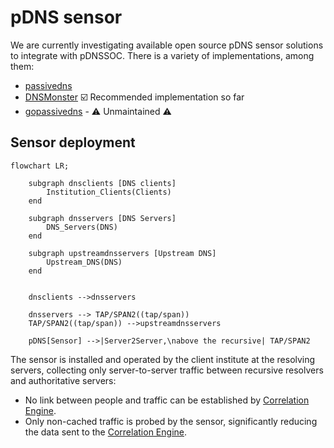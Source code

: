 # pDNS sensor

We are currently investigating available open source pDNS sensor solutions to integrate with pDNSSOC. There is a variety of implementations, among them:

* [passivedns](https://github.com/gamelinux/passivedns/)
* [DNSMonster](https://github.com/mosajjal/dnsmonster) :ballot_box_with_check: Recommended implementation so far
* [gopassivedns](https://github.com/Phillipmartin/gopassivedns) - :warning: Unmaintained :warning:

## Sensor deployment

```mermaid
flowchart LR;

    subgraph dnsclients [DNS clients]
        Institution_Clients(Clients)
    end

    subgraph dnsservers [DNS Servers]
        DNS_Servers(DNS)
    end

    subgraph upstreamdnsservers [Upstream DNS]
        Upstream_DNS(DNS)
    end


    dnsclients -->dnsservers

    dnsservers --> TAP/SPAN2((tap/span))
    TAP/SPAN2((tap/span)) -->upstreamdnsservers

    pDNS[Sensor] -->|Server2Server,\nabove the recursive| TAP/SPAN2

```

The sensor is installed and operated by the client institute at the resolving servers, collecting only server-to-server traffic between recursive resolvers and authoritative servers:
* No link between people and traffic can be established by [Correlation Engine](./docs/correlation_engine.md).
* Only non-cached traffic is probed by the sensor, significantly reducing the data sent to the [Correlation Engine](./docs/correlation_engine.md).